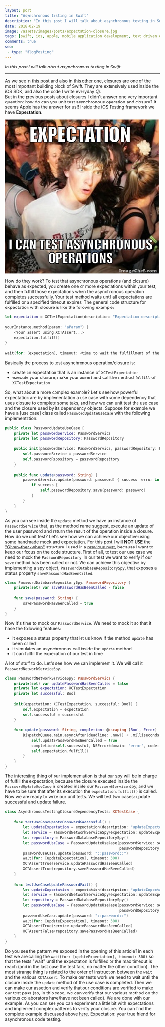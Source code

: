 ```yaml
---
layout: post
title: "Asynchronous testing in Swift"
description: "In this post I will talk about asynchronous testing in Swift."
date: 2018-02-19
image: /assets/images/posts/expectation-closure.jpg
tags: [swift, ios, apple, mobile application development, test driven development]
comments: true
seo:
 - type: "BlogPosting"
---
```


*In this post I will talk about asynchronous testing in Swift.*

---

As we see in [this post](/2017/06/02/swift-closure-syntax.html "what are closure") and also in [this other one](/2017/06/14/swift-closure-demystifying-autoclosure-escaping.html "autoclose and escaping"), closures are one of the most important building block of Swift. They are extensively used inside the iOS SDK, and also the code I write everyday :stuck_out_tongue_winking_eye:.  
But in the previous posts about closures I didn't answer one very important question: how do can you unit test asynchronous operation and closure? It seems Apple has the answer for us!! Inside the iOS Testing framework we have **Expectation**.

![Clarity closure expectation test](/assets/images/posts/expectation-closure.jpg "Clarity closure expectation test")

How do they work? To test that asynchronous operations (and closure) behave as expected, you create one or more expectations within your test, and then fulfill those expectations when the asynchronous operation completes successfully. Your test method waits until all expectations are fulfilled or a specified timeout expires. The general code structure for expectation with closure is like the following example:

```swift
let expectation = XCTestExpectation(description: "Expectation description")

yourInstance.method(param: "aParam") {
    <Your assert using XCTAssert...>
    expectation.fulfill()
}

wait(for: [expectation], timeout: <time to wait the fulfillment of the expecation>)
```

Basically the process to test asynchronous operation/closure is:

* create an expectation that is an instance of `XCTestExpectation`
* execute your closure, make your assert and call the method `fulfill` of `XCTestExpectation`

So, what about a more complex example? Let's see how powerful expectation are by implementation a use case with some dependency that uses closure to complete some taks, and how we can unit test the use case and the closure used by its dependency objects.
Suppose for example we have a [use case] class called `PasswordUpdateUseCase` with the following implementation:

```swift
public class PasswordUpdateUseCase {
    private let passwordService: PasswordService
    private let passwordRepository: PasswordRepository
    
    public init(passwordService: PasswordService, passwordRepository: PasswordRepository) {
        self.passwordService = passwordService
        self.passwordRepository = passwordRepository
    }
    
    public func update(password: String) {
        passwordService.update(password: password) { success, error in
            if success {
                self.passwordRepository.save(password: password)
            }
        }
    }
}
```

As you can see inside the `update` method we have an instance of `PasswordService` that, as the method name suggest, execute an update of the user password and return the result of the operation inside a closure. How do we unit test? Let's see how we can achieve our objective using some handmade mock and expectation. For this post I will **NOT USE** the  ["Given-then-when"](https://en.wikipedia.org/wiki/Given-When-Then "Given-then-when") structure I used in a [previous post](/2017/08/11/model-view-presenter-architecture-ios-swift-unit-test.html), because I want to keep our focus on the code structure.
First of all, to test our use case we need to mock the `PasswordRepository`. In our test we want to verify if our `save` method has been called or not. We can achieve this objective by implementing a spy object, `PasswordDatabaseRepositorySpy`, that exposes a status property `savePasswordHasBeenCalled`.

```swift
class PasswordDatabaseRepositorySpy: PasswordRepository {
    private(set) var savePasswordHasBeenCalled = false
    
    func save(password: String) {
        savePasswordHasBeenCalled = true
    }
}
```

Now it's time to mock our `PasswordService`. We need to mock it so that it hase the following features:

* it exposes a status property that let us know if the method `update` has been called
* it simulates an asynchronous call inside the `update` method
* it can fullfil the expecation of our test in time

A lot of stuff to do. Let's see how we can implement it. We will call it `PasswordNetworkServiceSpy`.

```swift
class PasswordNetworkServiceSpy: PasswordService {
    private(set) var updatePasswordHasBeenCalled = false
    private let expectation: XCTestExpectation
    private let successful: Bool

    init(expectation: XCTestExpectation, successful: Bool) {
        self.expectation = expectation
        self.successful = successful
    }
    
    func update(password: String, completion: @escaping (Bool, Error) -> ()) {
        DispatchQueue.main.asyncAfter(deadline: .now() + .milliseconds(200)) {
            self.updatePasswordHasBeenCalled = true
            completion(self.successful, NSError(domain: "error", code: -1, userInfo: nil))
            self.expectation.fulfill()
        }
    }
}
```

The interesting thing of our implementation is that our spy will be in charge of fulfill the expectation, because the closure executed inside the `PasswordUpdateUseCase` is created inside our `PasswordService` spy, and we have to be sure that after its execution the `expectation.fulfill()` is called.  
Now we are ready to write our unit tests. We will test two cases: update successful and update failure.  

```swift
class AsynchronousTestingClosureDependencyTests: XCTestCase {
    
    func testUseCaseUpdatePasswordSuccessful() {
        let updateExpectation = expectation(description: "updateExpectation")
        let service = PasswordNetworkServiceSpy(expectation: updateExpectation, successful: true)
        let repository = PasswordDatabaseRepositorySpy()
        let passwordUseCase = PasswordUpdateUseCase(passwordService: service,
                                                    passwordRepository: repository)
        passwordUseCase.update(password: "::password::")
        wait(for: [updateExpectation], timeout: 300)
        XCTAssertTrue(service.updatePasswordHasBeenCalled)
        XCTAssertTrue(repository.savePasswordHasBeenCalled)
    }
    
    func testUseCaseUpdatePasswordFail() {
        let updateExpectation = expectation(description: "updateExpectation")
        let service = PasswordNetworkServiceSpy(expectation: updateExpectation, successful: false)
        let repository = PasswordDatabaseRepositorySpy()
        let passwordUseCase = PasswordUpdateUseCase(passwordService: service,
                                                    passwordRepository: repository)
        passwordUseCase.update(password: "::password::")
        wait(for: [updateExpectation], timeout: 300)
        XCTAssertTrue(service.updatePasswordHasBeenCalled)
        XCTAssertFalse(repository.savePasswordHasBeenCalled)
    }
}
```

Do you see the pattern we exposed in the opening of this article? in each test we are calling the `wait(for: [updateExpectation], timeout: 300)` so that the tests "wait" until the expectation is fulfilled or the max timeout is reach (and in the last case the test fails, no matter the other condition). The most strange thing is related to the order of instruction between the `wait` and the various `XCTAssert`. To make our tests work we need to wait until the closure inside the `update` method of the use case is completed. Then we can make our assetion and verify that our conditions are verified to make our test pass (so, in this case, we can verify that our various method on the various collaborators have/have not been called).
We are done with our example. As you can see you can experiment a little bit with expectations and implement complex patterns to verify your closure. You can find the complete example discussed above [here](https://drive.google.com/open?id=0Bx4GYUTmBfaJelNVc0JybHNFMzQ "asynchronous operation swift example").
Expectation: your true friend for asynchronous code testing.